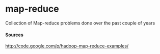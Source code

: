 # map-reduce
Collection of Map-reduce problems done over the past couple of years

#### Sources
http://code.google.com/p/hadoop-map-reduce-examples/

